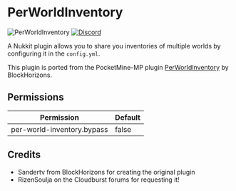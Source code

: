 # PerWorldInventory
![PerWorldInventory](https://github.com/lukeeey/PerWorldInventory/workflows/PerWorldInventory/badge.svg)
[![Discord](https://img.shields.io/discord/803794932820082739.svg?color=%237289da&label=Discord)](https://discord.gg/pXz2rGJ8FA)  

A Nukkit plugin allows you to share you inventories of multiple worlds by configuring it in the `config.yml`.

This plugin is ported from the PocketMine-MP plugin [PerWorldInventory](https://github.com/BlockHorizons/PerWorldInventory) by BlockHorizons.

## Permissions
| Permission | Default |
| ---------- | ------- |
| per-world-inventory.bypass | false |

## Credits
* Sandertv from BlockHorizons for creating the original plugin  
* RizenSoulja on the Cloudburst forums for requesting it!